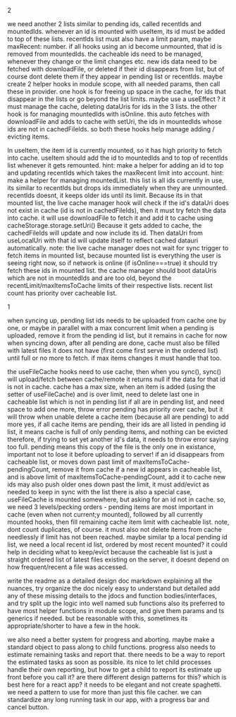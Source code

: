 2

we need another 2 lists similar to pending ids, called recentIds and mountedIds.
whenever an id is mounted with useItem, its id must be added to top of these lists. recentIds list must also have a limit param, maybe maxRecent: number.
if all hooks using an id become unmounted, that id is removed from mountedIds.
the cacheable ids need to be managed, whenever they change or the limit changes etc.
new ids data need to be fetched with downloadFile, or deleted if their id disappears from list, but of course dont delete them if they appear in pending list or recentIds.
maybe create 2 helper hooks in module scope, with all needed params, then call these in provider.
one hook is for freeing up space in the cache, for ids that disappear in the lists or go beyond the list limits.
maybe use a useEffect ? it must manage the cache, deleting dataUris for ids in the 3 lists.
the other hook is for managing mountedIds with isOnline.
this auto fetches with downloadFile and adds to cache with setUri, the ids in mountedIds whose ids are not in cachedFileIds.
so both these hooks help manage adding / evicting items.

In useItem, the item id is currently mounted, so it has high priority to fetch into cache. useItem should add the id to mountedIds and to top of recentIds list whenever it gets remounted.
hint: make a helper for adding an id to top and updating recentIds which takes the maxRecent limit into account.
hint: make a helper for managing mountedList. this list is all ids currently in use, its similar to recentIds but drops ids immediately when they are unmounted. recentIds doesnt, it keeps older ids until its limit.
Because its in that mounted list, the live cache manager hook will
check if the id's dataUri does not exist in cache (id is not in cachedFileIds), then it must try fetch the data into cache.
it will use downloadFile to fetch it and add it to cache using cacheStorage.storage.setUri()
Because it gets added to cache, the cachedFileIds will update and now include its id.
Then dataUri from useLocalUri with that id will update itself to reflect cached datauri automatically.
note: the live cache manager does not wait for sync trigger to fetch items in mounted list, because mounted list is everything the user is seeing right now, so if
network is online (if isOnline===true) it should try fetch these ids in mounted list.
the cache manager should boot dataUris which are not in mountedIds and are too old, beyond the recentLimit/maxItemsToCache limits of their respective lists. recent list count has priority over cacheable list.

1

when syncing up, pending list ids needs to be uploaded from cache one by one, or maybe in parallel with a max concurrent limit
when a pending is uploaded, remove it from the pending id list, but it remains in cache for now
when syncing down, after all pending are done, cache must also be filled with latest files it does not have (first come first serve in the ordered list)
until full or no more to fetch. if max items changes it must handle that too.

the useFileCache hooks need to use cache, then when you sync(), sync() will upload/fetch between cache/remote
it returns null if the data for that id is not in cache.
cache has a max size, when an item is added (using the setter of useFileCache) and is over limit, need to delete last one in cacheable list which is not in pending list
if all are in pending list, and need space to add one more, throw error
pending has priority over cache, but it will throw when unable delete a cache item (because all are pending) to add more
yes, if all cache items are pending, their ids are all listed in pending id list, it means cache is full of only pending items, and nothing can be evicted
therefore, if trying to set yet another id's data, it needs to throw error saying too full.
pending means this copy of the file is the only one in existance, important not to lose it before uploading to server!
if an id disappears from cacheable list, or moves down past limit of maxItemsToCache-pendingCount, remove it from cache
if a new id appears in cacheable list, and is above limit of maxItemsToCache-pendingCount, add it to cache
new ids may also push older ones down past the limit, it must add/evict as needed to keep in sync with the list
there is also a special case, useFileCache is mounted somewhere, but asking for an id not in cache.
so, we need 3 levels/pecking orders - pending items are most important in cache (even when not current;y mounted),
followed by all currently mounted hooks, then fill remaining cache item limit with cacheable list.
note, dont count duplicates, of course.
it must also not delete items from cache needlessly if limit has not been reached.
maybe similar tp a local pending id list, we need a local recent id list, ordered by most recent mounted? it could help in deciding what to keep/evict
because the cacheable list is just a straight ordered list of latest files existing on the server, it doesnt depend on how frequent/recent a file was accessed.

write the readme as a detailed design doc markdown explaining all the nuances, try organize the doc nicely easy to understand but detailed
add any of these missing details to the jdocs and function bodies/interfaces, and try split up the logic into well named sub functions
also its preferred to have most helper functions in module scope, and give them params and ts generics if needed.
but be reasonable with this, sometimes its appropriate/shorter to have a few in the hook.

we also need a better system for progress and aborting. maybe make a standard object to pass along to child functions.
progress also needs to estimate remaining tasks and report that. there needs to be a way to report the estimated tasks as soon as possible.
its nice to let child processes handle their own reporting, but how to get a child to report its estimate up front before you call it?
are there different design patterns for this? which is best here for a react app?
it needs to be elegant and not create spaghetti.
we need a pattern to use for more than just this file cacher.
we can standardize any long running task in our app, with a progress bar and cancel button.
